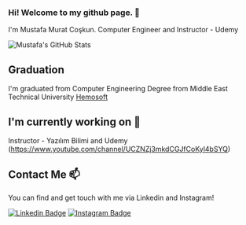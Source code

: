 ### Hi! Welcome to my github page. 👋


I'm Mustafa Murat Coşkun. Computer Engineer and Instructor - Udemy

![Mustafa's GitHub Stats](https://github-readme-stats.vercel.app/api?username=mustafamuratcoskun&show_icons=true)

## Graduation

I'm graduated from Computer Engineering Degree from Middle East Technical University [Hemosoft](http://hemosoft.com.tr)

## I'm currently working on 🔭

Instructor - Yazılım Bilimi and Udemy (https://www.youtube.com/channel/UCZNZj3mkdCGJfCoKyl4bSYQ)


## Contact Me 📫

You can find and get touch with me via Linkedin and Instagram!

[![Linkedin Badge](https://img.shields.io/badge/mustafamuratcoskun-follow%20on%20linkedin-blue?style=for-the-badge&logo=linkedin)](https://www.linkedin.com/in/mustafa-murat-co%C5%9Fkun-428858b9/)
[![Instagram Badge](https://img.shields.io/badge/mustafamuratcoskun-follow%20on%20instagram-blue?style=for-the-badge&logo=instagram)](https://instagram.com/mustafamuratcoskun/)

